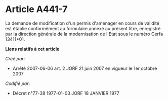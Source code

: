 # Article A441-7

La demande de modification d'un permis d'aménager en cours de validité est établie conformément au formulaire annexé au
présent titre, enregistré par la direction générale de la modernisation de l'Etat sous le numéro Cerfa 13411*01.

**Liens relatifs à cet article**

_Créé par_:

  - Arrêté 2007-06-06 art. 2 JORF 21 juin 2007 en vigueur le 1er octobre 2007

_Codifié par_:

  - Décret n°77-38 1977-01-03 JORF 18 JANVIER 1977
